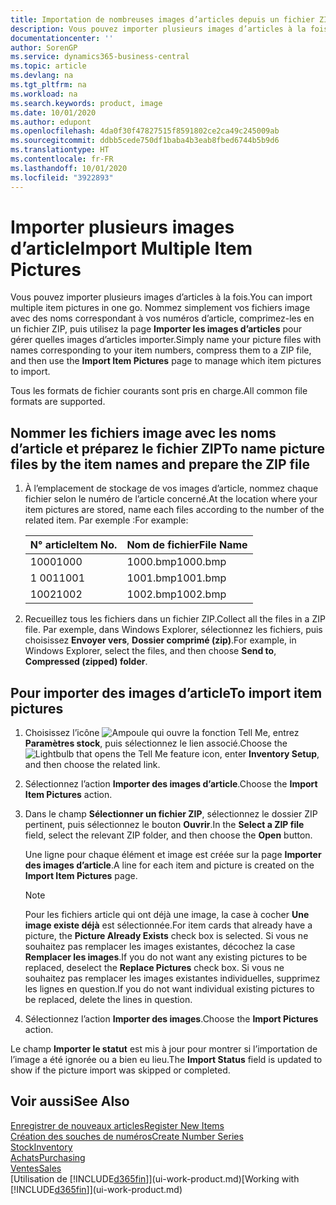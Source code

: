 ```yaml
---
title: Importation de nombreuses images d’articles depuis un fichier ZIP| Microsoft Docs
description: Vous pouvez importer plusieurs images d’articles à la fois. Nommez simplement vos fichiers image avec des noms correspondant à vos numéros d’article, comprimez-les en un fichier zip, puis utilisez la page Importer les images d’articles pour gérer quelles images d’articles importer.
documentationcenter: ''
author: SorenGP
ms.service: dynamics365-business-central
ms.topic: article
ms.devlang: na
ms.tgt_pltfrm: na
ms.workload: na
ms.search.keywords: product, image
ms.date: 10/01/2020
ms.author: edupont
ms.openlocfilehash: 4da0f30f47827515f8591802ce2ca49c245009ab
ms.sourcegitcommit: ddbb5cede750df1baba4b3eab8fbed6744b5b9d6
ms.translationtype: HT
ms.contentlocale: fr-FR
ms.lasthandoff: 10/01/2020
ms.locfileid: "3922893"
---
```

# <a name="import-multiple-item-pictures"></a><span data-ttu-id="239c2-104">Importer plusieurs images d’article</span><span class="sxs-lookup"><span data-stu-id="239c2-104">Import Multiple Item Pictures</span></span>
<span data-ttu-id="239c2-105">Vous pouvez importer plusieurs images d’articles à la fois.</span><span class="sxs-lookup"><span data-stu-id="239c2-105">You can import multiple item pictures in one go.</span></span> <span data-ttu-id="239c2-106">Nommez simplement vos fichiers image avec des noms correspondant à vos numéros d’article, comprimez-les en un fichier ZIP, puis utilisez la page **Importer les images d’articles** pour gérer quelles images d’articles importer.</span><span class="sxs-lookup"><span data-stu-id="239c2-106">Simply name your picture files with names corresponding to your item numbers, compress them to a ZIP file, and then use the **Import Item Pictures** page to manage which item pictures to import.</span></span>

<span data-ttu-id="239c2-107">Tous les formats de fichier courants sont pris en charge.</span><span class="sxs-lookup"><span data-stu-id="239c2-107">All common file formats are supported.</span></span>

## <a name="to-name-picture-files-by-the-item-names-and-prepare-the-zip-file"></a><span data-ttu-id="239c2-108">Nommer les fichiers image avec les noms d’article et préparez le fichier ZIP</span><span class="sxs-lookup"><span data-stu-id="239c2-108">To name picture files by the item names and prepare the ZIP file</span></span>
1. <span data-ttu-id="239c2-109">À l’emplacement de stockage de vos images d’article, nommez chaque fichier selon le numéro de l’article concerné.</span><span class="sxs-lookup"><span data-stu-id="239c2-109">At the location where your item pictures are stored, name each files according to the number of the related item.</span></span> <span data-ttu-id="239c2-110">Par exemple :</span><span class="sxs-lookup"><span data-stu-id="239c2-110">For example:</span></span>

    |<span data-ttu-id="239c2-111">N° article</span><span class="sxs-lookup"><span data-stu-id="239c2-111">Item No.</span></span>|<span data-ttu-id="239c2-112">Nom de fichier</span><span class="sxs-lookup"><span data-stu-id="239c2-112">File Name</span></span>|
    |-|-|
    |<span data-ttu-id="239c2-113">1000</span><span class="sxs-lookup"><span data-stu-id="239c2-113">1000</span></span>|<span data-ttu-id="239c2-114">1000.bmp</span><span class="sxs-lookup"><span data-stu-id="239c2-114">1000.bmp</span></span>|
    |<span data-ttu-id="239c2-115">1 001</span><span class="sxs-lookup"><span data-stu-id="239c2-115">1001</span></span>|<span data-ttu-id="239c2-116">1001.bmp</span><span class="sxs-lookup"><span data-stu-id="239c2-116">1001.bmp</span></span>|
    |<span data-ttu-id="239c2-117">1002</span><span class="sxs-lookup"><span data-stu-id="239c2-117">1002</span></span>|<span data-ttu-id="239c2-118">1002.bmp</span><span class="sxs-lookup"><span data-stu-id="239c2-118">1002.bmp</span></span>|

2. <span data-ttu-id="239c2-119">Recueillez tous les fichiers dans un fichier ZIP.</span><span class="sxs-lookup"><span data-stu-id="239c2-119">Collect all the files in a ZIP file.</span></span> <span data-ttu-id="239c2-120">Par exemple, dans Windows Explorer, sélectionnez les fichiers, puis choisissez **Envoyer vers**, **Dossier comprimé (zip)**.</span><span class="sxs-lookup"><span data-stu-id="239c2-120">For example, in Windows Explorer, select the files, and then choose **Send to**, **Compressed (zipped) folder**.</span></span>     

## <a name="to-import-item-pictures"></a><span data-ttu-id="239c2-121">Pour importer des images d’article</span><span class="sxs-lookup"><span data-stu-id="239c2-121">To import item pictures</span></span>
1. <span data-ttu-id="239c2-122">Choisissez l’icône ![Ampoule qui ouvre la fonction Tell Me](media/ui-search/search_small.png "Dites-moi ce que vous voulez faire"), entrez **Paramètres stock**, puis sélectionnez le lien associé.</span><span class="sxs-lookup"><span data-stu-id="239c2-122">Choose the ![Lightbulb that opens the Tell Me feature](media/ui-search/search_small.png "Tell me what you want to do") icon, enter **Inventory Setup**, and then choose the related link.</span></span>
2. <span data-ttu-id="239c2-123">Sélectionnez l’action **Importer des images d’article**.</span><span class="sxs-lookup"><span data-stu-id="239c2-123">Choose the **Import Item Pictures** action.</span></span>
3. <span data-ttu-id="239c2-124">Dans le champ **Sélectionner un fichier ZIP**, sélectionnez le dossier ZIP pertinent, puis sélectionnez le bouton **Ouvrir**.</span><span class="sxs-lookup"><span data-stu-id="239c2-124">In the **Select a ZIP file** field, select the relevant ZIP folder, and then choose the **Open** button.</span></span>

    <span data-ttu-id="239c2-125">Une ligne pour chaque élément et image est créée sur la page **Importer des images d’article**.</span><span class="sxs-lookup"><span data-stu-id="239c2-125">A line for each item and picture is created on the **Import Item Pictures** page.</span></span>

    > [!NOTE]
    > <span data-ttu-id="239c2-126">Pour les fichiers article qui ont déjà une image, la case à cocher **Une image existe déjà** est sélectionnée.</span><span class="sxs-lookup"><span data-stu-id="239c2-126">For item cards that already have a picture, the **Picture Already Exists** check box is selected.</span></span> <span data-ttu-id="239c2-127">Si vous ne souhaitez pas remplacer les images existantes, décochez la case **Remplacer les images**.</span><span class="sxs-lookup"><span data-stu-id="239c2-127">If you do not want any existing pictures to be replaced, deselect the **Replace Pictures** check box.</span></span> <span data-ttu-id="239c2-128">Si vous ne souhaitez pas remplacer les images existantes individuelles, supprimez les lignes en question.</span><span class="sxs-lookup"><span data-stu-id="239c2-128">If you do not want individual existing pictures to be replaced, delete the lines in question.</span></span>

3. <span data-ttu-id="239c2-129">Sélectionnez l’action **Importer des images**.</span><span class="sxs-lookup"><span data-stu-id="239c2-129">Choose the **Import Pictures** action.</span></span>

<span data-ttu-id="239c2-130">Le champ **Importer le statut** est mis à jour pour montrer si l’importation de l’image a été ignorée ou a bien eu lieu.</span><span class="sxs-lookup"><span data-stu-id="239c2-130">The **Import Status** field is updated to show if the picture import was skipped or completed.</span></span>       

## <a name="see-also"></a><span data-ttu-id="239c2-131">Voir aussi</span><span class="sxs-lookup"><span data-stu-id="239c2-131">See Also</span></span>
[<span data-ttu-id="239c2-132">Enregistrer de nouveaux articles</span><span class="sxs-lookup"><span data-stu-id="239c2-132">Register New Items</span></span>](inventory-how-register-new-items.md)  
[<span data-ttu-id="239c2-133">Création des souches de numéros</span><span class="sxs-lookup"><span data-stu-id="239c2-133">Create Number Series</span></span>](ui-create-number-series.md)  
[<span data-ttu-id="239c2-134">Stock</span><span class="sxs-lookup"><span data-stu-id="239c2-134">Inventory</span></span>](inventory-manage-inventory.md)  
[<span data-ttu-id="239c2-135">Achats</span><span class="sxs-lookup"><span data-stu-id="239c2-135">Purchasing</span></span>](purchasing-manage-purchasing.md)  
[<span data-ttu-id="239c2-136">Ventes</span><span class="sxs-lookup"><span data-stu-id="239c2-136">Sales</span></span>](sales-manage-sales.md)  
<span data-ttu-id="239c2-137">[Utilisation de [!INCLUDE[d365fin](includes/d365fin_md.md)]](ui-work-product.md)</span><span class="sxs-lookup"><span data-stu-id="239c2-137">[Working with [!INCLUDE[d365fin](includes/d365fin_md.md)]](ui-work-product.md)</span></span>
